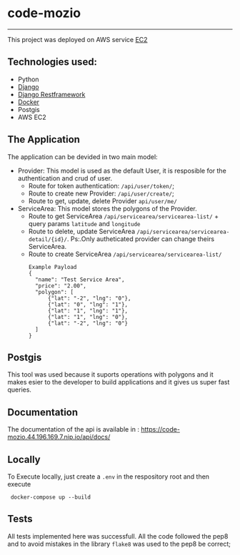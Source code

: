 # code-mozio
---
This project was deployed on AWS service [EC2](https://aws.amazon.com/pt/ec2/?trk=63a7a335-cea1-4409-aee6-e5f58957564a&sc_channel=ps&sc_campaign=acquisition&sc_medium=ACQ-P|PS-GO|Brand|Desktop|SU|Websites|Solution|BR|EN|Text&s_kwcid=AL!4422!3!531081609831!b!!g!!%2Bamazon%20%2Bweb%20%2Bhosting%20%2Bservice&ef_id=CjwKCAjws8yUBhA1EiwAi_tpEYNPRh69Gxhix6bS7dhVomhaigdFBx-iA9Q9NgZPixu-q9gWKJ73MhoCclYQAvD_BwE:G:s&s_kwcid=AL!4422!3!531081609831!b!!g!!%2Bamazon%20%2Bweb%20%2Bhosting%20%2Bservice)


## Technologies used:
* Python
* [Django](https://www.djangoproject.com/)
* [Django Restframework](https://www.django-rest-framework.org/)
* [Docker](https://www.docker.com/)
* Postgis
* AWS EC2

## The Application
 
The application can be devided in two main model:
* Provider: This model is used as the default User, it is resposible for the authentication and crud of user.
  * Route for token authentication: `/api/user/token/`;
  * Route to create new Provider: `/api/user/create/`;
  * Route to get, update, delete Provider `api/user/me/`
* ServiceArea: This model stores the polygons of the Provider.
  * Route to get ServiceArea `/api/servicearea/servicearea-list/` + query params `latitude` and `longitude`
  * Route to delete, update ServiceArea `/api/servicearea/servicearea-detail/{id}/`. Ps:.Only autheticated provider can change theirs ServiceArea.
  * Route to create ServiceArea `/api/servicearea/servicearea-list/`
    ```
    Example Payload
    {
      "name": "Test Service Area",
      "price": "2.00",
      "polygon": [
          {"lat": "-2", "lng": "0"},
          {"lat": "0", "lng": "1"},
          {"lat": "1", "lng": "1"},
          {"lat": "1", "lng": "0"},
          {"lat": "-2", "lng": "0"}
      ]
    }
    ```
 ## Postgis
 This tool was used because it suports operations with polygons and it makes esier to the developer to build applications and it gives us super fast queries.
 ## Documentation
 The documentation of the api is available in :
 https://code-mozio.44.196.169.7.nip.io/api/docs/
 
 ## Locally
 To Execute locally, just create a `.env` in the respository root and then execute
 ```
  docker-compose up --build
 ```
 
 ## Tests
 All tests implemented here was successfull. All the code followed the pep8 and to avoid mistakes in the library `flake8` was used to the pep8 be correct;
